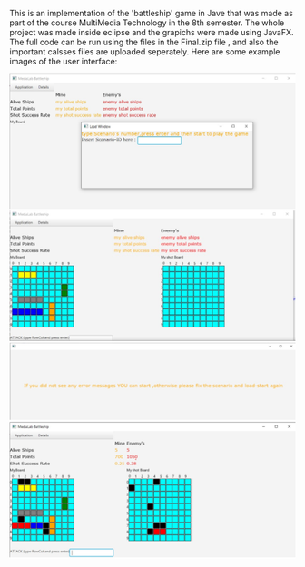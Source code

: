 This is an implementation of the 'battleship' game in Jave that was made as part of the course MultiMedia Technology in the 8th semester. The whole project was made inside eclipse and the grapichs were made using JavaFX. The full code can be run using the files in the Final.zip file , and also the important calsses files are uploaded seperately. Here are some example images of the user interface: 

![alt text](https://github.com/giorgossapountzakis/battleship_game/blob/main/example_image_1.JPG?raw=true)
![alt text](https://github.com/giorgossapountzakis/battleship_game/blob/main/example_image_2.JPG?raw=true)
![alt text](https://github.com/giorgossapountzakis/battleship_game/blob/main/example_image_3.JPG?raw=true)
![alt text](https://github.com/giorgossapountzakis/battleship_game/blob/main/example_image_4.JPG?raw=true)
